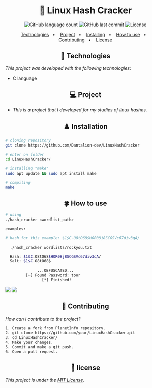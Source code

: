 <h1 align="center">
  🦂 Linux Hash Cracker 
</h1>

<p align="center">
  <img alt="GitHub language count" src="https://img.shields.io/github/languages/count/Dantalion-dev/LinuxHashCracker">

  <!-- <img alt="Repository size" src="https://img.shields.io/github/repo-size/Dantalion-dev/LinuxHashCracker"> -->
  
  <img alt="GitHub last commit" src="https://img.shields.io/github/last-commit/Dantalion-dev/LinuxHashCracker">

  <img alt="License" src="https://img.shields.io/badge/license-MIT-brightgreen">
</p>

<p align="center">
  <a href="#-technologies">Technologies</a>&nbsp;&nbsp;&nbsp;•&nbsp;&nbsp;&nbsp;
  <a href="#-project">Project</a>&nbsp;&nbsp;&nbsp;•&nbsp;&nbsp;&nbsp;
  <a href="#%EF%B8%8F-installation">Installing</a>&nbsp;&nbsp;&nbsp;•&nbsp;&nbsp;&nbsp;
  <a href="#-how-to-use">How to use</a>&nbsp;&nbsp;&nbsp;•&nbsp;&nbsp;&nbsp;
  <a href="#-contributing">Contributing</a>&nbsp;&nbsp;&nbsp;•&nbsp;&nbsp;&nbsp;
  <a href="#-license">License</a>
</p>

<h2 align="center">🚀 Technologies</h2>

_This project was developed with the following technologies_:

- C language

<h2 align="center">💻 Project</h2>

- _This is a project that I developed for my studies of linux hashes._

<h2 align="center">♟️ Installation</h2>

```sh
# cloning repository
git clone https://github.com/Dantalion-dev/LinuxHashCracker

# enter on folder 
cd LinuxHashCracker/

# installing "make"
sudo apt update && sudo apt install make

# compiling
make

```

<h2 align="center">🍀 How to use</h2>

```sh
# using
./hash_cracker <wordlist_path>

examples:

# hash for this example: $1$C.O8tO68$HOR08j8SCGSVc67div3qA/

  ./hash_cracker wordlists/rockyou.txt

  Hash: $1$C.O8tO68$HOR08j8SCGSVc67div3qA/
  Salt: $1$C.O8tO68$

              ...OBFUSCATED...
         [+] Found Password: toor
                [*] Finished!


```

![](https://media.discordapp.net/attachments/732350657243381810/837026010791804989/unknown.png)
![](https://media.discordapp.net/attachments/732350657243381810/837026482651922452/unknown.png)

<h2 align="center">🔨 Contributing</h2>

_How can I contribute to the project?_

```sh
1. Create a fork from PlanetInfo repository.
2. git clone https://github.com/your/LinuxHashCracker.git
3. cd LinuxHashCracker/
4. Make your changes.
5. Commit and make a git push.
6. Open a pull request.
```

<h2 align="center">📝 license</h2>

_This project is under the [MIT License](LICENSE)._
